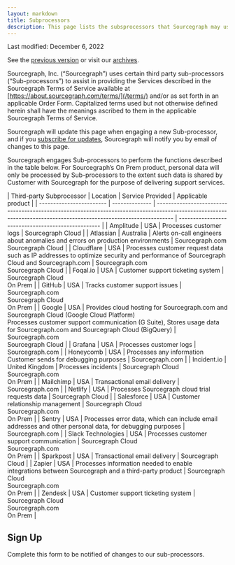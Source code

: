 ```yaml
---
layout: markdown
title: Subprocessors
description: This page lists the subsprocessors that Sourcegraph may use
---
```


Last modified: December 6, 2022

See the [previous version](/terms/archives/subprocessors/2022-03-08/) or visit our [archives](https://github.com/sourcegraph/about/tree/main/content/terms/archives).

Sourcegraph, Inc. (“Sourcegraph”) uses certain third party sub-processors (“Sub-processors”) to assist in providing the Services described in the Sourcegraph Terms of Service available at [https://about.sourcegraph.com/terms/](/terms/) and/or as set forth in an applicable Order Form. Capitalized terms used but not otherwise defined herein shall have the meanings ascribed to them in the applicable Sourcegraph Terms of Service.

Sourcegraph will update this page when engaging a new Sub-processor, and if you [subscribe for updates](#sign-up), Sourcegraph will notify you by email of changes to this page.

Sourcegraph engages Sub-processors to perform the functions described in the table below. For Sourcegraph’s On Prem product, personal data will only be processed by Sub-processors to the extent such data is shared by Customer with Sourcegraph for the purpose of delivering support services.

<TableWrapper>
| Third-party Subprocessor | Location       | Service Provided                                                                                                                                                   | Applicable product                                 |
| ------------------------ | -------------- | ------------------------------------------------------------------------------------------------------------------------------------------------------------------ | -------------------------------------------------- |
| Amplitude                | USA            | Processes customer logs                                                                                                                                            | Sourcegraph Cloud                                  |
| Atlassian                | Australia      | Alerts on-call engineers about anomalies and errors on production environments                                                                                     | Sourcegraph.com<br/>Sourcegraph Cloud              |
| Cloudflare               | USA            | Processes customer request data such as IP addresses to optimize security and performance of Sourcegraph Cloud and Sourcegraph.com                                 | Sourcegraph.com<br/>Sourcegraph Cloud              |
| Foqal.io                 | USA            | Customer support ticketing system                                                                                                                                  | Sourcegraph Cloud<br/>On Prem                      |
| GitHub                   | USA            | Tracks customer support issues                                                                                                                                     | Sourcegraph.com<br/>Sourcegraph Cloud<br/>On Prem |
| Google                   | USA            | Provides cloud hosting for Sourcegraph.com and Sourcegraph Cloud (Google Cloud Platform)<br/>Processes customer support communication (G Suite), Stores usage data for Sourcegraph.com and Sourcegraph Cloud (BigQuery) | Sourcegraph.com<br/>Sourcegraph Cloud |
| Grafana                  | USA            | Processes customer logs                                                                                                                                            | Sourcegraph.com                                    |
| Honeycomb                | USA            | Processes any information Customer sends for debugging purposes                                                                                                    | Sourcegraph.com                                    |
| Incident.io              | United Kingdom | Processes incidents                                                                                                                                                | Sourcegraph Cloud<br/>Sourcegraph.com<br/>On Prem  |
| Mailchimp                | USA            | Transactional email delivery                                                                                                                                       | Sourcegraph.com                                    |
| Netlify                  | USA            | Processes Sourcegraph cloud trial requests data                                                                                                                    | Sourcegraph Cloud                                  |
| Salesforce               | USA            | Customer relationship management                                                                                                                                   | Sourcegraph Cloud<br/>Sourcegraph.com<br/>On Prem  |
| Sentry                   | USA            | Processes error data, which can include email addresses and other personal data, for debugging purposes                                                            | Sourcegraph.com                                    |
| Slack Technologies       | USA            | Processes customer support communication                                                                                                                           | Sourcegraph Cloud<br/>Sourcegraph.com<br/>On Prem  |
| Sparkpost                | USA            | Transactional email delivery                                                                                                                                       | Sourcegraph Cloud                                  |
| Zapier                   | USA            | Processes information needed to enable integrations between Sourcegraph and a third-party product                                                                  | Sourcegraph Cloud<br/>Sourcegraph.com<br/>On Prem  |
| Zendesk                  | USA            | Customer support ticketing system                                                                                                                                  | Sourcegraph Cloud<br/>Sourcegraph.com<br/>On Prem  |
</TableWrapper>

<h2 id='sign-up'>Sign Up</h2>

Complete this form to be notified of changes to our sub-processors.

<HubSpotForm masterFormName="gatedEmail" inlineMessage="Thank you for your interest in Sourcegraph. You will be notified of any changes to our sub-processors." />
